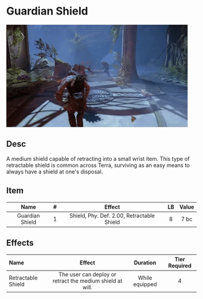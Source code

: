 # Guardian Shield

![Copyright](GuardianShield.webp)

## Desc

A medium shield capable of retracting into a small wrist item. This type of retractable shield is common across Terra, surviving as an easy means to always have a shield at one's disposal.

## Item

|      Name      | # |                   Effect                   | LB | Value |
| :-------------: | :-: | :----------------------------------------: | :-: | :---: |
| Guardian Shield | 1 | Shield, Phy. Def. 2.00, Retractable Shield | 8 | 7 bc |

## Effects

| Name               |                          Effect                          |    Duration    | Tier Required |
| :----------------- | :-------------------------------------------------------: | :------------: | :-----------: |
| Retractable Shield | The user can deploy or retract the medium shield at will. | While equipped |       4       |
